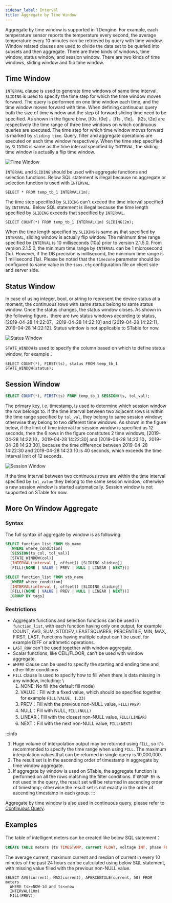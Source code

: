 ```yaml
---
sidebar_label: Interval
title: Aggregate by Time Window
---
```


Aggregate by time window is supported in TDengine. For example, each temperature sensor reports the temperature every second, the average temperature every 10 minutes can be retrieved by query with time window.
Window related clauses are used to divide the data set to be queried into subsets and then aggregate. There are three kinds of windows, time window, status window, and session window. There are two kinds of time windows, sliding window and flip time window.

## Time Window

`INTERVAL` clause is used to generate time windows of same time interval, `SLIDING` is used to specify the time step for which the time window moves forward. The query is performed on one time window each time, and the time window moves forward with time. When defining continuous query both the size of time window and the step of forward sliding time need to be specified. As shown in the figure blow, [t0s, t0e] ，[t1s , t1e]， [t2s, t2e] are respectively the time range of three time windows on which continuous queries are executed. The time step for which time window moves forward is marked by `sliding time`. Query, filter and aggregate operations are executed on each time window respectively. When the time step specified by `SLIDING` is same as the time interval specified by `INTERVAL`, the sliding time window is actually a flip time window.

![Time Window](/img/sql/timewindow-1.png)

`INTERVAL` and `SLIDING` should be used with aggregate functions and selection functions. Below SQL statement is illegal because no aggregate or selection function is used with `INTERVAL`.

```
SELECT * FROM temp_tb_1 INTERVAL(1m);
```

The time step specified by `SLIDING` can't exceed the time interval specified by `INTERVAL`. Below SQL statement is illegal because the time length specified by `SLIDING` exceeds that specified by `INTERVAL`.

```
SELECT COUNT(*) FROM temp_tb_1 INTERVAL(1m) SLIDING(2m);
```

When the time length specified by `SLIDING` is same as that specified by `INTERVAL`, sliding window is actually flip window. The minimum time range specified by `INTERVAL` is 10 milliseconds (10a) prior to version 2.1.5.0. From version 2.1.5.0, the minimum time range by `INTERVAL` can be 1 microsecond (1u). However, if the DB precision is millisecond, the minimum time range is 1 millisecond (1a). Please be noted that the `timezone` parameter should be configured to same value in the `taos.cfg` configuration file on client side and server side.

## Status Window

In case of using integer, bool, or string to represent the device status at a moment, the continuous rows with same status belong to same status window. Once the status changes, the status window closes. As shown in the following figure，there are two status windows according to status, [2019-04-28 14:22:07，2019-04-28 14:22:10] and [2019-04-28 14:22:11，2019-04-28 14:22:12]. Status window is not applicable to STable for now.

![Status Window](/img/sql/timewindow-3.png)

`STATE_WINDOW` is used to specify the column based on which to define status window, for example：

```
SELECT COUNT(*), FIRST(ts), status FROM temp_tb_1 STATE_WINDOW(status);
```

## Session Window

```sql
SELECT COUNT(*), FIRST(ts) FROM temp_tb_1 SESSION(ts, tol_val);
```

The primary key, i.e. timestamp, is used to determine which session window the row belongs to. If the time interval between two adjacent rows is within the time range specified by `tol_val`, they belong to same session window; otherwise they belong to two different time windows. As shown in the figure below, if the limit of time interval for session window is specified as 12 seconds, then the 6 rows in the figure constitutes 2 time windows, [2019-04-28 14:22:10，2019-04-28 14:22:30] and [2019-04-28 14:23:10，2019-04-28 14:23:30], because the time difference between 2019-04-28 14:22:30 and 2019-04-28 14:23:10 is 40 seconds, which exceeds the time interval limit of 12 seconds.

![Session Window](/img/sql/timewindow-2.png)

If the time interval between two continuous rows are within the time interval specified by `tol_value` they belong to the same session window; otherwise a new session window is started automatically. Session window is not supported on STable for now.

## More On Window Aggregate

### Syntax

The full syntax of aggregate by window is as following:

```sql
SELECT function_list FROM tb_name
  [WHERE where_condition]
  [SESSION(ts_col, tol_val)]
  [STATE_WINDOW(col)]
  [INTERVAL(interval [, offset]) [SLIDING sliding]]
  [FILL({NONE | VALUE | PREV | NULL | LINEAR | NEXT})]

SELECT function_list FROM stb_name
  [WHERE where_condition]
  [INTERVAL(interval [, offset]) [SLIDING sliding]]
  [FILL({NONE | VALUE | PREV | NULL | LINEAR | NEXT})]
  [GROUP BY tags]
```

### Restrictions

- Aggregate functions and selection functions can be used in `function_list`, with each function having only one output, for example COUNT, AVG, SUM, STDDEV, LEASTSQUARES, PERCENTILE, MIN, MAX, FIRST, LAST. Functions having multiple output can't be used, for example DIFF or arithmetic operations.
- `LAST_ROW` can't be used together with window aggregate.
- Scalar functions, like CEIL/FLOOR, can't be used with window aggregate.
- `WHERE` clause can be used to specify the starting and ending time and other filter conditions
- `FILL` clause is used to specify how to fill when there is data missing in any window, including: \
  1. NONE: No fill (the default fill mode)
  2. VALUE：Fill with a fixed value, which should be specified together, for example `FILL(VALUE, 1.23)`
  3. PREV：Fill with the previous non-NULL value, `FILL(PREV)`
  4. NULL：Fill with NULL, `FILL(NULL)`
  5. LINEAR：Fill with the closest non-NULL value, `FILL(LINEAR)`
  6. NEXT：Fill with the next non-NULL value, `FILL(NEXT)`

:::info

1. Huge volume of interpolation output may be returned using `FILL`, so it's recommended to specify the time range when using `FILL`. The maximum interpolation values that can be returned in single query is 10,000,000.
2. The result set is in the ascending order of timestamp in aggregate by time window aggregate.
3. If aggregate by window is used on STable, the aggregate function is performed on all the rows matching the filter conditions. If `GROUP BY` is not used in the query, the result set will be returned in ascending order of timestamp; otherwise the result set is not exactly in the order of ascending timestamp in each group.
   :::

Aggregate by time window is also used in continuous query, please refer to [Continuous Query](/develop/continuous-query).

## Examples

The table of intelligent meters can be created like below SQL statement：

```sql
CREATE TABLE meters (ts TIMESTAMP, current FLOAT, voltage INT, phase FLOAT) TAGS (location BINARY(64), groupId INT);
```

The average current, maximum current and median of current in every 10 minutes of the past 24 hours can be calculated using below SQL statement, with missing value filled with the previous non-NULL value.

```
SELECT AVG(current), MAX(current), APERCENTILE(current, 50) FROM meters
  WHERE ts>=NOW-1d and ts<=now
  INTERVAL(10m)
  FILL(PREV);
```

